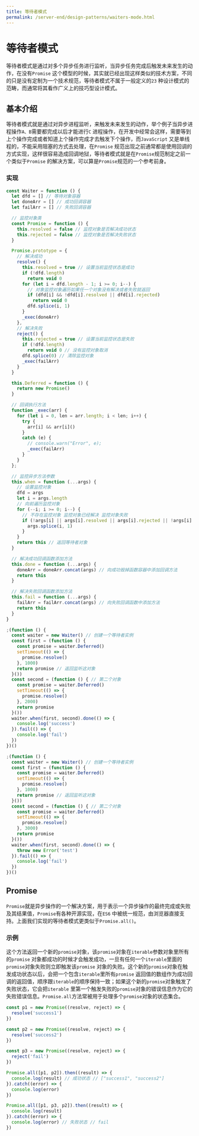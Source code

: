 ```yaml
---
title: 等待者模式
permalink: /server-end/design-patterns/waiters-mode.html
---
```


# 等待者模式

等待者模式是通过对多个异步任务进行监听，当异步任务完成后触发未来发生的动作，在没有`Promise`
这个模型的时候，其实就已经出现这样类似的技术方案，不同的只是没有定制为一个技术规范，等待者模式不属于一般定义的`23`
种设计模式的范畴，而通常将其看作广义上的技巧型设计模式。

## 基本介绍

等待者模式就是通过对异步进程监听，来触发未来发生的动作，举个例子当异步进程操作`A、B`需要都完成以后才能进行`C`
进程操作，在开发中经常会这样，需要等到上个操作完成或者知道上个操作完成才去触发下个操作，而`JavaScript`
又是单线程的，不能采用阻塞的方式去处理，在`Promise`
规范出现之前通常都是使用回调的方式实现，这样很容易造成回调地狱，等待者模式就是在`Promise`规范制定之前一个类似于`Promise`
的解决方案，可以算是`Promise`规范的一个参考前身。

### 实现

```javascript
const Waiter = function () {
  let dfd = [] // 等待对象容器
  let doneArr = [] // 成功回调容器
  let failArr = [] // 失败回调容器

  // 监控对象类
  const Promise = function () {
    this.resolved = false // 监控对象是否解决成功状态
    this.rejected = false // 监控对象是否解决失败状态
  }

  Promise.prototype = {
    // 解决成功
    resolve() {
      this.resolved = true // 设置当前监控状态是成功
      if (!dfd.length)
        return void 0
      for (let i = dfd.length - 1; i >= 0; i--) {
        // 对象监控对象遍历如果任一个对象没有解决或者失败就返回
        if (dfd[i] && !dfd[i].resolved || dfd[i].rejected)
          return void 0
        dfd.splice(i, 1)
      }
      _exec(doneArr)
    },
    // 解决失败
    reject() {
      this.rejected = true // 设置当前监控状态是失败
      if (!dfd.length)
        return void 0 // 没有监控对象取消
      dfd.splice(0) // 清除监控对象
      _exec(failArr)
    }
  }

  this.Deferred = function () {
    return new Promise()
  }

  // 回调执行方法
  function _exec(arr) {
    for (let i = 0, len = arr.length; i < len; i++) {
      try {
        arr[i] && arr[i]()
      }
      catch (e) {
        // console.warn("Error", e);
        _exec(failArr)
      }
    }
  };

  // 监控异步方法参数
  this.when = function (...args) {
    // 设置监控对象
    dfd = args
    let i = args.length
    // 向前遍历监控对象
    for (--i; i >= 0; i--) {
      // 不存在监控对象 监控对象已经解决 监控对象失败
      if (!args[i] || args[i].resolved || args[i].rejected || !args[i] instanceof Promise) {
        args.splice(i, 1)
      }
    }
    return this // 返回等待者对象
  }

  // 解决成功回调函数添加方法
  this.done = function (...args) {
    doneArr = doneArr.concat(args) // 向成功毁掉函数容器中添加回调方法
    return this
  }

  // 解决失败回调函数添加方法
  this.fail = function (...args) {
    failArr = failArr.concat(args) // 向失败回调函数中添加方法
    return this
  }
}

;(function () {
  const waiter = new Waiter() // 创建一个等待者实例
  const first = (function () {
    const promise = waiter.Deferred()
    setTimeout(() => {
      promise.resolve()
    }, 1000)
    return promise // 返回监听这对象
  }())
  const second = (function () { // 第二个对象
    const promise = waiter.Deferred()
    setTimeout(() => {
      promise.resolve()
    }, 2000)
    return promise
  }())
  waiter.when(first, second).done(() => {
    console.log('success')
  }).fail(() => {
    console.log('fail')
  })
})()

;(function () {
  const waiter = new Waiter() // 创建一个等待者实例
  const first = (function () {
    const promise = waiter.Deferred()
    setTimeout(() => {
      promise.resolve()
    }, 1000)
    return promise // 返回监听这对象
  }())
  const second = (function () { // 第二个对象
    const promise = waiter.Deferred()
    setTimeout(() => {
      promise.resolve()
    }, 3000)
    return promise
  }())
  waiter.when(first, second).done(() => {
    throw new Error('test')
  }).fail(() => {
    console.log('fail')
  })
})()
```

## Promise

`Promise`就是异步操作的一个解决方案，用于表示一个异步操作的最终完成或失败及其结果值，`Promise`有各种开源实现，在`ES6`
中被统一规范，由浏览器直接支持。上面我们实现的等待者模式更类似于`Promise.all()`。

### 示例

这个方法返回一个新的`promise`对象，该`promise`对象在`iterable`参数对象里所有的`promise`
对象都成功的时候才会触发成功，一旦有任何一个`iterable`里面的`promise`对象失败则立即触发该`promise`
对象的失败。这个新的`promise`对象在触发成功状态以后，会把一个包含`iterable`里所有`promise`
返回值的数组作为成功回调的返回值，顺序跟`iterable`的顺序保持一致；如果这个新的`promise`对象触发了失败状态，它会把`iterable`
里第一个触发失败的`promise`对象的错误信息作为它的失败错误信息。`Promise.all`方法常被用于处理多个`promise`对象的状态集合。

```javascript
const p1 = new Promise((resolve, reject) => {
  resolve('success1')
})

const p2 = new Promise((resolve, reject) => {
  resolve('success2')
})

const p3 = new Promise((resolve, reject) => {
  reject('fail')
})

Promise.all([p1, p2]).then((result) => {
  console.log(result) // 成功状态 // ["success1", "success2"]
}).catch((error) => {
  console.log(error)
})

Promise.all([p1, p3, p2]).then((result) => {
  console.log(result)
}).catch((error) => {
  console.log(error) // 失败状态 // fail
})
```
